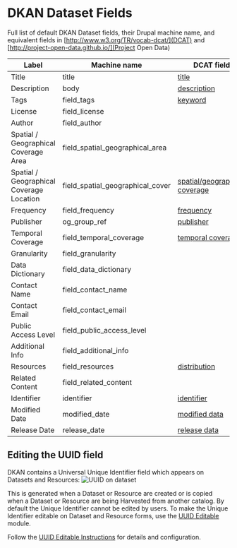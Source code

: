 # DKAN Dataset Fields

Full list of default DKAN Dataset fields, their Drupal machine name, and equivalent fields in [http://www.w3.org/TR/vocab-dcat/](DCAT) and [http://project-open-data.github.io/](Project Open Data)

Label|Machine name|DCAT field|POD Field
------|-----------------|------------|------
Title              |title                    |[title](http://www.w3.org/TR/vocab-dcat/#Property:dataset_title)|[title](http://project-open-data.github.io/schema/#title)
Description        |body                     |[description](http://www.w3.org/TR/vocab-dcat/#Property:dataset_description)|[description](http://project-open-data.github.io/schema/#description)
Tags               |field_tags               |[keyword](http://www.w3.org/TR/vocab-dcat/#Property:dataset_keyword)|[keyword](http://project-open-data.github.io/schema/#keyword)
License            |field_license            ||[license](http://project-open-data.github.io/schema/#license)
Author             |field_author             ||
Spatial / Geographical Coverage Area         |field_spatial_geographical_area||
Spatial / Geographical Coverage Location     |field_spatial_geographical_cover|[spatial/geographical coverage](http://www.w3.org/TR/vocab-dcat/#Property:dataset_spatial)|[spatial](http://project-open-data.github.io/schema/#spatial)
Frequency          |field_frequency          |[frequency](http://www.w3.org/TR/vocab-dcat/#Property:dataset_frequency)|[accrualPeriodicity](http://project-open-data.github.io/schema/#accrualPeriodicity)
Publisher          |og_group_ref             |[publisher](http://www.w3.org/TR/vocab-dcat/#Property:dataset_publisher)|[publisher](http://project-open-data.github.io/schema/#publisher)
Temporal Coverage  |field_temporal_coverage  |[temporal coverage](http://www.w3.org/TR/vocab-dcat/#Property:dataset_temporal)|[temporal](http://project-open-data.github.io/schema/#temporal)
Granularity        |field_granularity        ||
Data Dictionary    |field_data_dictionary    ||[dataDictionary](http://project-open-data.github.io/schema/#dataDictionary)
Contact Name       |field_contact_name       ||[contactPoint](http://project-open-data.github.io/schema/#contactPoint)
Contact Email      |field_contact_email      ||[mbox](http://project-open-data.github.io/schema/#mbox)
Public Access Level|field_public_access_level||[accessLevel](http://project-open-data.github.io/schema/#accessLevel)
Additional Info    |field_additional_info    ||
Resources          |field_resources          |[distribution](http://www.w3.org/TR/vocab-dcat/#Property:dataset_distribution)|[distribution](http://project-open-data.github.io/schema/#distribution)
Related Content    |field_related_content    ||[references](http://project-open-data.github.io/schema/#references)
Identifier         |identifier               |[identifier](http://www.w3.org/TR/vocab-dcat/#Property:dataset_identifier)|[identifier](http://project-open-data.github.io/schema/#identifier)
Modified Date      |modified_date            |[modified data](http://www.w3.org/TR/vocab-dcat/#Property:dataset_modified_date)|[modified](http://project-open-data.github.io/schema/#modified)
Release Date       |release_date             |[release data](http://www.w3.org/TR/vocab-dcat/#Property:dataset_release_date)|[issued](http://project-open-data.github.io/schema/#issued)

## Editing the UUID field

DKAN contains a Universal Unique Identifier field which appears on Datasets and Resources: ![UUID on dataset](/sites/default/files/uuid.png) 

This is generated when a Dataset or Resource are created or is copied when a Dataset or Resource are being Harvested from another catalog. By default the Unique Identifier cannot be edited by users. To make the Unique Identifier editable on Dataset and Resource forms, use the [UUID Editable](https://github.com/nucivic/uuid_editable) module. 

Follow the [UUID Editable Instructions](https://github.com/NuCivic/uuid_editable/blob/master/README.md#instructions) for details and configuration.